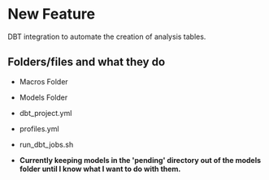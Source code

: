 # New Feature

DBT integration to automate the creation of analysis tables.

## Folders/files and what they do

- Macros Folder

- Models Folder

- dbt_project.yml

- profiles.yml

- run_dbt_jobs.sh

- **Currently keeping models in the 'pending' directory out of the models folder until I know what I want to do with them.**

